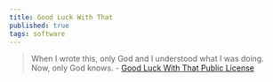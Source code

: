 ```yaml
---
title: Good Luck With That
published: true
tags: software
---
```

> When I wrote this, only God and I understood what I was doing.  
Now, only God knows. - [Good Luck With That Public License](https://github.com/me-shaon/GLWTPL)
